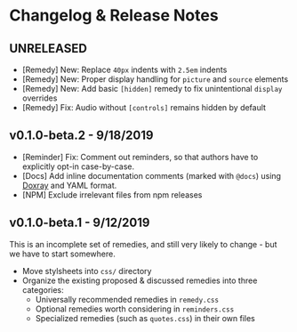 # Changelog & Release Notes

## UNRELEASED

- [Remedy] New: Replace `40px` indents with `2.5em` indents
- [Remedy] New: Proper display handling for `picture` and `source` elements
- [Remedy] New: Add basic `[hidden]` remedy
  to fix unintentional `display` overrides
- [Remedy] Fix: Audio without `[controls]` remains hidden by default

## v0.1.0-beta.2 - 9/18/2019

- [Reminder] Fix: Comment out reminders,
  so that authors have to explicitly opt-in
  case-by-case.
- [Docs] Add inline documentation comments
  (marked with `@docs`)
  using [Doxray](https://github.com/himedlooff/doxray)
  and YAML format.
- [NPM] Exclude irrelevant files from npm releases

## v0.1.0-beta.1 - 9/12/2019

This is an incomplete set of remedies,
and still very likely to change -
but we have to start somewhere.

- Move stylsheets into `css/` directory
- Organize the existing proposed & discussed remedies into three categories:
  - Universally recommended remedies in `remedy.css`
  - Optional remedies worth considering in `reminders.css`
  - Specialized remedies (such as `quotes.css`) in their own files
